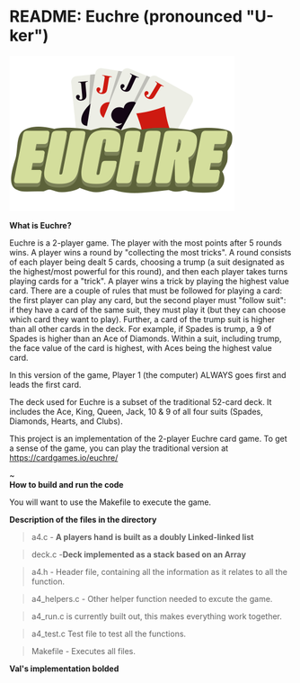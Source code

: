 # README: Euchre (pronounced "U-ker")


![Euchre, card game](euchre.png)


**What is Euchre?**

Euchre is a 2-player game. The player with the most points after 5 rounds wins. A player wins a round by "collecting the most tricks". A round consists of each player being dealt 5 cards, choosing a trump (a suit designated as the highest/most powerful for this round), and then each player takes turns playing cards for a "trick". A player wins a trick by playing the highest value card. There are a couple of rules that must be followed for playing a card: the first player can play any card, but the second player must "follow suit": if they have a card of the same suit, they must play it (but they can choose which card they want to play). Further, a card of the trump suit is higher than all other cards in the deck. For example, if Spades is trump, a 9 of Spades is higher than an Ace of Diamonds. Within a suit, including trump, the face value of the card is highest, with Aces being the highest value card.

In this version of the game, Player 1 (the computer) ALWAYS goes first and leads the first card.

The deck used for Euchre is a subset of the traditional 52-card deck. It includes the Ace, King, Queen, Jack, 10 & 9 of all four suits (Spades, Diamonds, Hearts, and Clubs).


This project is an implementation of the 2-player Euchre card game. To get a sense of the game, you can play the traditional version at https://cardgames.io/euchre/

~                                                                                                                                                           
**How to build and run the code**

You will want to use the Makefile to execute the game. 


**Description of the files in the directory**

> a4.c - **A players hand is built as a doubly Linked-linked list**

> deck.c -**Deck implemented as a stack based on an Array**  

> a4.h - Header file, containing all the information as it relates to all the function. 

> a4_helpers.c - Other  helper function needed to excute the game.

> a4_run.c is currently built out, this makes everything work together.

> a4_test.c Test file to test all the functions. 

> Makefile - Executes all files. 

**Val's implementation bolded**
 
